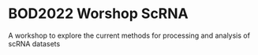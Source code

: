 # BOD2022 Worshop ScRNA
A workshop to explore the current methods for processing and analysis of scRNA datasets
